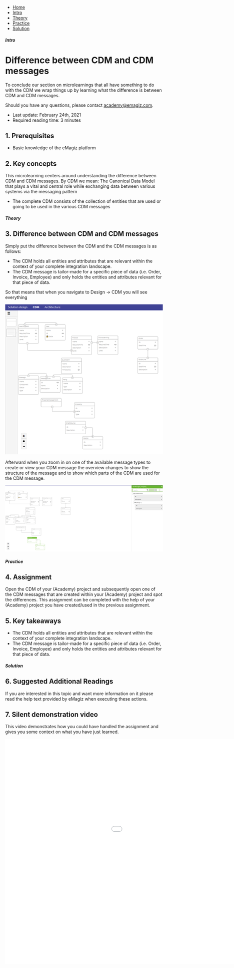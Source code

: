<div class="ez-academy">
	<div class="ez-academy__body">
		<main class="micro-learning">
		<ul class="doc-nav">
			<li class="doc-nav__item"><a href="../../docs/microlearning/crashcourse-messaging-index" class="doc-nav__link">Home</a></li>
			<li class="doc-nav__item"><a href="#intro" class="doc-nav__link">Intro</a></li>
			<li class="doc-nav__item"><a href="#theory" class="doc-nav__link">Theory</a></li>
			<li class="doc-nav__item"><a href="#practice" class="doc-nav__link">Practice</a></li>
			<li class="doc-nav__item"><a href="#solution" class="doc-nav__link">Solution</a></li>
		</ul>

<div class="doc">

##### Intro

# Difference between CDM and CDM messages

To conclude our section on microlearnings that all have something to do with the CDM we wrap things up by learning what the difference is between CDM and CDM messages.

Should you have any questions, please contact academy@emagiz.com.

- Last update: February 24th, 2021
- Required reading time: 3 minutes

## 1. Prerequisites
- Basic knowledge of the eMagiz platform

## 2. Key concepts
This microlearning centers around understanding the difference between CDM and CDM messages.
By CDM we mean: The Canonical Data Model that plays a vital and central role while exchanging data between various systems via the messaging pattern

- The complete CDM consists of the collection of entities that are used or going to be used in the various CDM messages

##### Theory

## 3. Difference between CDM and CDM messages

Simply put the difference between the CDM and the CDM messages is as follows:

- The CDM holds all entities and attributes that are relevant within the context of your complete integration landscape.
- The CDM message is tailor-made for a specific piece of data (i.e. Order, Invoice, Employee) and only holds the entities and attributes relevant for that piece of data.

So that means that when you navigate to Design -> CDM you will see everything

<p align="center"><img src="../../img/microlearning/crashcourse-messaging-difference-between-cdm-and-cdm-messages--cdm-overview.png"></p>

Afterward when you zoom in on one of the available message types to create or view your CDM message the overview 
changes to show the structure of the message and to show which parts of the CDM are used for the CDM message.

<p align="center"><img src="../../img/microlearning/crashcourse-messaging-difference-between-cdm-and-cdm-messages--cdm-overview-message-type-selected.png"></p>

##### Practice

## 4. Assignment

Open the CDM of your (Academy) project and subsequently open one of the CDM messages that are created within your (Academy) project and spot the differences. 
This assignment can be completed with the help of your (Academy) project you have created/used in the previous assignment.

## 5. Key takeaways

- The CDM holds all entities and attributes that are relevant within the context of your complete integration landscape.
- The CDM message is tailor-made for a specific piece of data (i.e. Order, Invoice, Employee) and only holds the entities and attributes relevant for that piece of data.

##### Solution

## 6. Suggested Additional Readings

If you are interested in this topic and want more information on it please read the help text provided by eMagiz when executing these actions.

## 7. Silent demonstration video

This video demonstrates how you could have handled the assignment and gives you some context on what you have just learned.

<iframe width="1280" height="720" src="../../vid/microlearning/crashcourse-messaging-difference-between-cdm-and-cdm-messages.mp4" frameborder="0" allow="accelerometer; autoplay; clipboard-write; encrypted-media; gyroscope; picture-in-picture" allowfullscreen></iframe>

</div>
</main>
</div>
</div>
